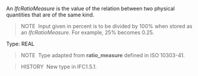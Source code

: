 An _IfcRatioMeasure_ is the value of the relation between two physical quantities that are of the same kind.

> NOTE&nbsp; Input given in percent is to be divided by 100% when stored as an _IfcRatioMeasure_. For example, 25% becomes 0.25.

Type: REAL

> NOTE&nbsp; Type adapted from **ratio_measure** defined in ISO 10303-41.

> HISTORY&nbsp; New type in IFC1.5.1.